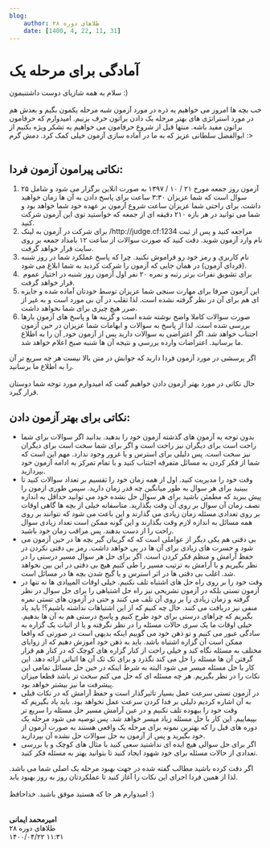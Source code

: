 ```yaml
---
blog:
    author: طلاهای دوره ۲۸
    date: [1400, 4, 22, 11, 31]
---
```

# آمادگی برای مرحله یک

<div class="cnt">
سلام به همه شازیای دوست داشتنیمون :)<div><br/></div>
<div>خب بچه ها امروز می خواهیم یه ذره در مورد آزمون شبه مرحله یکمون بگیم و بعدش هم در مورد استراتژی های بهتر مرحله یک دادن براتون حرف بزنیم. امیدوارم که حرفامون براتون مفید باشه. منتها قبل از شروع حرفامون می خواهیم یه تشکر ویژه بکنیم از ابوالفضل سلطانی عزیز که به ما در آماده سازی آزمون خیلی کمک کرد. دمش گرم :&gt;</div>
<div><br/></div>
<h2>نکاتی پیرامون آزمون فردا:</h2>
<div>
<p></p>
<ol>
<li>آزمون روز جمعه مورخ ۲۱ / ۱۰ / ۱۳۹۷ به صورت انلاین برگزار می شود و شامل ۲۵ سوال است که شما عزیزان ۳:۳۰ ساعت برای پاسخ دادن به آن ها زمان خواهید داشت. برای راحتی شما عزیزان ساعت شروع آزمون بر عهده خود شما خواهد بود و شما می توانید در هر بازه ۲۱۰ دقیقه ای از جمعه که خواستید توی این آزمون شرکت کنید.</li>
<li>برای شرکت در آزمون به لینک /http://judge.cf:1234 مراجعه کنید و پس از ثبت نام وارد آزمون شوید. دقت کنید که صورت سوالات از ساعت ۱۲ بامداد جمعه بر روی سایت قرار خواهد گرفت.</li>
<li>نام کاربری و رمز خود رو فراموش نکنید. چرا که پاسخ عملکرد شما در روز شنبه (فردای آزمون) در همان جایی که آزمون را شرکت کردید به شما ابلاغ می شود.</li>
<li> برای تشویق نفرات برتر رتبه و نمره ۲۰ نفر اول آزمون روز شنبه در اختیار عموم قرار خواهد گرفت.</li>
<li>این آزمون صرفا برای مهارت سنجی شما عزیزان توسط خودتان آماده شده و جایزه ای هم برای آن در نظر گرفته نشده است. لذا تقلب در آن بی مورد است و به غیر از ضرر هیچ چیزی برای شما نخواهد داشت. </li>
<li>صورت سوالات کاملا واضح نوشته شده است و گزینه ها و پاسخ های آزمون بارها بررسی شده است. لذا از پاسخ به سوالات و ابهامات شما عزیزان در حین آزمون اجتناب خواهد شد. اگر اعتراضی به سوالات دارید پس از آزمون خود, آن را به اطلاع ما برسانید. اعتراضات وارده بررسی و نتیجه آن ها شنبه صبح اعلام خواهد شد.</li>
</ol>
<div>اگر پرسشی در مورد آزمون فردا دارید که جوابش در متن بالا نیست هر چه سریع تر آن را به اطلاع ما برسانید.</div>
<div><br/></div>
<div>حال نکاتی در مورد بهتر آزمون دادن خواهیم گفت که امیدوارم مورد توجه شما دوستان قرار گیرد.</div>
<h2>نکاتی برای بهتر آزمون دادن:</h2>
<p></p>
<p></p>
<ul>
<li>بدون توجه به آزمون های گذشته آزمون خود را بدهید. بدانید اگر سوالات برای شما راحت است برای دیگران نیز راحت است و اگر برای شما سخت است برای دیگران نیز سخت است. پس دلیلی برای استرس و یا غرور وجود ندارد. مهم این است که شما از فکر کردن به مسائل متفرقه اجتناب کنید و با تمام تمرکز به ادامه آزمون خود بپردازید.</li>
<li>وقت خود را مدیریت کنید. اول از همه زمان خود را تقسیم بر تعداد سوالات کنید تا ببینید برای هر سوال به طور میانگین چه قدر زمان دارید. سپس طوری ازمون را پیش ببرید که مطمئن باشید برای هر سوال حل نشده خود می توانید حداقل به اندازه نصف زمان آن سوال بر روی آن وقت بگذارید. متاسفانه خیلی از بچه ها گاهی اوقات بر روی تعدادی مسئله زمان زیادی می گذارند و این باعث می شود که نتوانند بر روی همه مسائل به اندازه لازم وقت بگذارند و این گونه ممکن است تعداد زیادی سوال راحت را از دست بدهند. پس مراقب زمان خود باشید.</li>
<li>بی دقتی هم یکی دیگر از عواملی است که که گریبان گیر بچه ها در حین آزمون می شود و حسرت های زیادی برای آن ها در پی خواهد داشت. رمز بی دقتی نکردن در حفظ آرامش و منظم فکر کردن است. اگر برای حل هر سوال مسیر درستی را در نظر بگیریم و با آرامش به ترتیب مسیر را طی کنیم هیچ بی دقتی در این بین نخواهد شد. اغلب بی دقتی ها در اثر استرس و یا گیج شدن بچه ها در مسائل است.</li>
<li>وقت خود را بر روی راه حل های اشتباه تلف نکنیم. خیلی اوقات المپیادی ها نه تنها در آزمون تستی بلکه در آزمون تشریحی نیز راه حل اشتباهی را برای حل سوال در نظر گرفته و زمان زیادی را بر روی آن تلف می کنند و حتی در آزمون های تستی نمره منفی نیز دریافت می کنند. حال چه کنیم که از این اشتباهات نداشته باشیم؟! باید یاد بگیریم که چراهای درستی برای خود طرح کنیم و پاسخ درستی هم به آن ها بدهیم. خیلی اوقات ما یک سری حالات مسئله را در نظر نگرفته و یا از اثبات یک گزاره به سادگی عبور می کنیم و تو ذهن خود می گوییم اینکه بدیهی است در صورتی که واقعا ممکن است آن گزاره اشتباه باشد. باید به ذهن خود آموزش دهیم که از زوایای مختلف به مسئله نگاه کند و خیلی راحت از کنار گزاره های کوچک که در کنار هم قرار گرفتن آن ها مسئله را حل می کند نگذرد و برای تک تک آن ها اثباتی ارائه دهد. این کار با حل مسئله میسر می شود البته به شرط اینکه در حین حل مسائل تمامی این نکات را در نظر بگیریم. هر چه مسئله ای که حل می کنم سخت تر باشد قطعا میزان پیشرفت ما نیز بیشتر خواهد بود.</li>
<li>در آزمون تستی سرعت عمل بسیار تاثیرگذار است و حفظ آرامش که در نکات قبلی به آن اشاره کردیم دلیلی بر فدا کردن سرعت عمل نخواهد بود. باید یاد بگیریم که وقت خود را بیهوده تلف نکنیم و در عین آرامش مسیر حل مسئله را سریع تر بپیماییم. این کار با حل مسئله زیاد میسر خواهد شد. پس توصیه می شود مرحله یک دوره های قبل را که بهترین نمونه برای مرحله یک واقعی هستند به صورت آزمون از خود بگیرید و پس از آزمون به حل سوالات حل نشده آن بپردازید.</li>
<li>اگر برای حل سوالی هیچ ایده ای نداشتید سعی کنید با مثال های کوچک و یا بررسی تعدادی از حالات مسئله برای خود شهود ایجاد کنید تا بتوانید بهتر به مسئله فکر کنید.</li>
</ul>
<div>اگر دقت کرده باشید مطالب گفته شده در جهت بهبود مرحله یک اصلی شما می باشد. لذا از همین فردا اجرای این نکات را آغاز کنید تا عملکردتان روز به روز بهبود یابد.</div>
<div><br/></div>
<div>امیدوارم هر جا که هستید موفق باشید. خداحافظ :)</div>
<div><br/></div>
<div><br/></div>
<div><b>امیرمحمد ایمانی</b></div>
</div>
</div>

<div class="blog-info">
    <div class="blog-author">طلاهای دوره ۲۸</div>
    <div class="blog-date">۱۴۰۰/۰۴/۲۲ ۱۱:۳۱</div>
</div>


